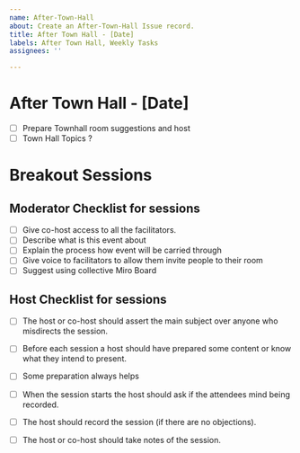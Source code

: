 ```yaml
---
name: After-Town-Hall
about: Create an After-Town-Hall Issue record.
title: After Town Hall - [Date]
labels: After Town Hall, Weekly Tasks
assignees: ''

---
```


# After Town Hall - [Date]

- [ ] Prepare Townhall room suggestions and host
- [ ] Town Hall Topics ?

# Breakout Sessions

## Moderator Checklist for sessions

- [ ] Give co-host access to all the facilitators.
- [ ] Describe what is this event about
- [ ] Explain the process how event will be carried through
- [ ] Give voice to facilitators to allow them invite people to their room
- [ ] Suggest using collective Miro Board

## Host Checklist for sessions

- [ ] The host or co-host should assert the main subject over anyone who misdirects the session.
- [ ] Before each session a host should have prepared some content or know what they intend to present.
- [ ] Some preparation always helps
- [ ] When the session starts the host should ask if the attendees mind being recorded.
- [ ] The host should record the session (if there are no objections).
- [ ] The host or co-host should take notes of the session.

